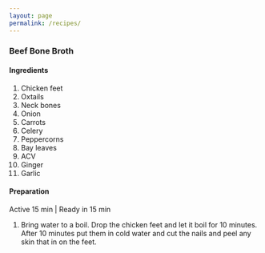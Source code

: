 ```yaml
---
layout: page
permalink: /recipes/
---
```


### Beef Bone Broth

#### Ingredients

1. Chicken feet
2. Oxtails
3. Neck bones
4. Onion
5. Carrots
6. Celery
7. Peppercorns
8. Bay leaves
9. ACV
10. Ginger
11. Garlic

#### Preparation

Active 15 min | Ready in 15 min

1. Bring water to a boil. Drop the chicken feet and let it boil for 10 minutes. After 10 minutes put them in cold water and cut the nails and peel any skin that in on the feet.
